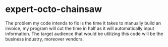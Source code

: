 # expert-octo-chainsaw
The problem my code intends to fix is the time it takes to manually build an invoice, my program will cut the time in half as it will automatically input information. The target audience that would be utilizing this code will be the business industry, moreover vendors.
